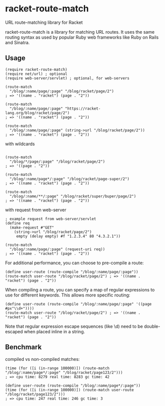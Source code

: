 # racket-route-match
URL route-matching library for Racket 

racket-route-match is a library for matching URL routes. It uses the same routing syntax as used by popular Ruby web frameworks like Ruby on Rails and Sinatra.

## Usage
```racket
(require racket-route-match)
(require net/url) ; optional
(require web-server/servlet) ; optional, for web-servers

(route-match 
  "/blog/:name/page/:page" "/blog/racket/page/2") 
; => '((name . "racket") (page . "2"))

(route-match 
  "/blog/:name/page/:page" "https://racket-lang.org/blog/racket/page/2") 
; => '((name . "racket") (page . "2"))

(route-match 
  "/blog/:name/page/:page" (string->url "/blog/racket/page/2")) 
; => '((name . "racket") (page . "2"))
```
with wildcards
```racket

(route-match 
  "/blog/*/page/:page" "/blog/racket/page/2")
; => '((page . "2"))

(route-match 
  "/blog/:name/page*/:page" "/blog/racket/page-super/2")
; => '((name . "racket") (page . "2"))

(route-match 
  "/blog/:name/**/:page" "/blog/racket/super/buper/page/2")
; => '((name . "racket") (page . "2"))
```

with request from web-server
```racket
; example request from web-server/servlet
(define req 
  (make-request #"GET" 
    (string->url "/blog/racket/page/2") 
     empty (delay empty) #f "1.2.3.4" 80 "4.3.2.1"))

(route-match 
  "/blog/:name/page/:page" (request-uri req)) 
; => '((name . "racket") (page . "2"))

```

 For additional performance, you can choose to pre-compile a route:
```racket
(define user-route (route-compile "/blog/:name/page/:page"))
(route-match user-route "/blog/racket/page/2") ; => '((name . "racket") (page . "2"))
```

When compiling a route, you can specify a map of regular expressions to use for different keywords. This allows more specific routing:
```racket
(define user-route (route-compile "/blog/:name/page/:page" '((page #px"\\d+"))))
(route-match user-route "/blog/racket/page/2") ; => '((name . "racket") (page . "2"))
```
Note that regular expression escape sequences (like \d) need to be double-escaped when placed inline in a string.

## Benchmark 
compiled vs non-compiled matches:

```racket
(time (for ([i (in-range 100000)]) (route-match "/blog/:name/page*/:page" "/blog/racket/page123/2")))
; => cpu time: 8279 real time: 8283 gc time: 42

(define user-route (route-compile "/blog/:name/page*/:page"))
(time (for ([i (in-range 100000)]) (route-match user-route "/blog/racket/page123/2")))
; => cpu time: 247 real time: 246 gc time: 3
``` 

